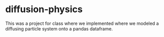 # diffusion-physics
This was a project for class where we implemented where we modeled a diffusing particle system onto a pandas dataframe.
